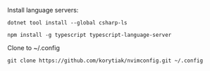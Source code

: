 Install language servers:

```
dotnet tool install --global csharp-ls
```
```
npm install -g typescript typescript-language-server
```

Clone to ~/.config

```
git clone https://github.com/korytiak/nvimconfig.git ~/.config
```
